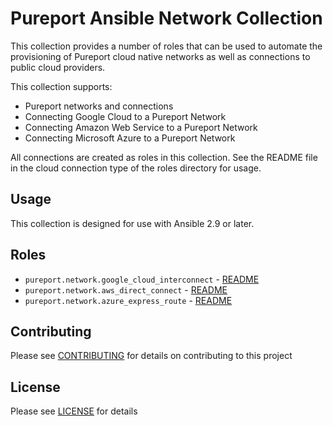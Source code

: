 # Pureport Ansible Network Collection

This collection provides a number of roles that can be used to automate the 
provisioning of Pureport cloud native networks as well as connections to public
cloud providers.

This collection supports:

  * Pureport networks and connections
  * Connecting Google Cloud to a Pureport Network
  * Connecting Amazon Web Service to a Pureport Network 
  * Connecting Microsoft Azure to a Pureport Network 

All connections are created as roles in this collection.  See the README file
in the cloud connection type of the roles directory for usage.

## Usage

This collection is designed for use with Ansible 2.9 or later.

## Roles

* `pureport.network.google_cloud_interconnect` - [README](roles/google_cloud_interconnect/README.md)
* `pureport.network.aws_direct_connect` - [README](roles/aws_direct_connect/README.md)
* `pureport.network.azure_express_route` - [README](roles/azure_express_route/README.md)

## Contributing

Please see [CONTRIBUTING](CONTRIBUTING.md) for details on contributing to this project

## License

Please see [LICENSE](LICENSE) for details
